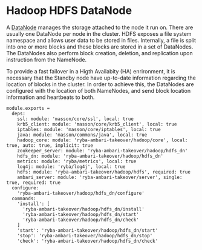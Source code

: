 
# Hadoop HDFS DataNode

A [DataNode](http://wiki.apache.org/hadoop/DataNode) manages the storage attached
to the node it run on. There are usually one DataNode per node in the cluster.
HDFS exposes a file system namespace and allows user data to be stored in files.
Internally, a file is split into one or more blocks and these blocks are stored 
in a set of DataNodes. The DataNodes also perform block creation, deletion, and 
replication upon instruction from the NameNode.

To provide a fast failover in a Higth Availabity (HA) enrironment, it is
necessary that the Standby node have up-to-date information regarding the
location of blocks in the cluster. In order to achieve this, the DataNodes are
configured with the location of both NameNodes, and send block location
information and heartbeats to both.

    module.exports =
      deps:
        ssl: module: 'masson/core/ssl', local: true
        krb5_client: module: 'masson/core/krb5_client', local: true
        iptables: module: 'masson/core/iptables', local: true
        java: module: 'masson/commons/java', local: true
        hadoop_core: module: 'ryba-ambari-takeover/hadoop/core', local: true, auto: true, implicit: true
        zookeeper_server: module: 'ryba-ambari-takeover/hadoop/hdfs_dn'
        hdfs_dn: module: 'ryba-ambari-takeover/hadoop/hdfs_dn'
        metrics: module: 'ryba/metrics', local: true
        log4j: module: 'ryba/log4j', local: true
        hdfs: module: 'ryba-ambari-takeover/hadoop/hdfs', required: true
        ambari_server: module: 'ryba-ambari-takeover/server', single: true, required: true
      configure:
        'ryba-ambari-takeover/hadoop/hdfs_dn/configure'
      commands:
        'install': [
          'ryba-ambari-takeover/hadoop/hdfs_dn/install'
          'ryba-ambari-takeover/hadoop/hdfs_dn/start'
          'ryba-ambari-takeover/hadoop/hdfs_dn/check'
        ]
        'start': 'ryba-ambari-takeover/hadoop/hdfs_dn/start'
        'stop': 'ryba-ambari-takeover/hadoop/hdfs_dn/stop'
        'check': 'ryba-ambari-takeover/hadoop/hdfs_dn/check'